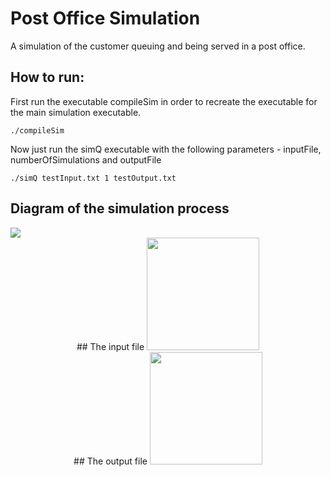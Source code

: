 # Post Office Simulation
A simulation of the customer queuing and being served in a post office.

## How to run:
First run the executable compileSim in order to recreate the executable for the main simulation executable.
```console
./compileSim
```
Now just run the simQ executable with the following parameters - inputFile, numberOfSimulations and outputFile
```console
./simQ testInput.txt 1 testOutput.txt
```

## Diagram of the simulation process
<img src="https://i.imgur.com/YGu3rWK.png">
<div align="center">
  <div>
    ## The input file
    <img img height="180em" src="https://i.imgur.com/zNCRal7.png">
  </div>
  <div>
    ## The output file
    <img img height="180em" src="https://i.imgur.com/zNCRal7.png">
  </div>
</div>
